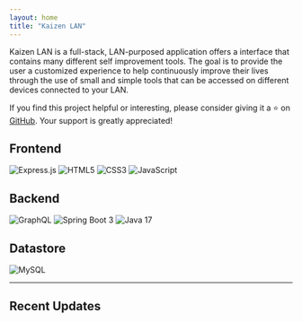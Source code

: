 ```yaml
---
layout: home
title: "Kaizen LAN"
---
```

Kaizen LAN is a full-stack, LAN-purposed application offers a interface that contains many different self improvement tools. The goal is to provide the user a customized experience to help continuously improve their lives through the use of small and simple tools that can be accessed on different devices connected to your LAN.

If you find this project helpful or interesting, please consider giving it a ⭐ on [GitHub](https://github.com/narlock/KaizenLAN). Your support is greatly appreciated!

## Frontend
![Express.js](https://img.shields.io/badge/express.js-%23404d59.svg?style=for-the-badge&logo=express&logoColor=%2361DAFB)
![HTML5](https://img.shields.io/badge/html5-%23E34F26.svg?style=for-the-badge&logo=html5&logoColor=white)
![CSS3](https://img.shields.io/badge/css3-%231572B6.svg?style=for-the-badge&logo=css3&logoColor=white)
![JavaScript](https://img.shields.io/badge/javascript-%23323330.svg?style=for-the-badge&logo=javascript&logoColor=%23F7DF1E)

## Backend
![GraphQL](https://img.shields.io/badge/-GraphQL-E10098?style=for-the-badge&logo=graphql&logoColor=white)
![Spring Boot 3](https://img.shields.io/badge/spring_boot_3-%236DB33F.svg?style=for-the-badge&logo=spring-boot&logoColor=white)
![Java 17](https://img.shields.io/badge/java_17-%23ED8B00.svg?style=for-the-badge&logo=openjdk&logoColor=white)

## Datastore
![MySQL](https://img.shields.io/badge/mysql-%2300f.svg?style=for-the-badge&logo=mysql&logoColor=white)

<hr>

## Recent Updates
